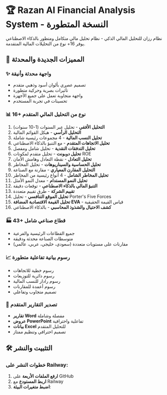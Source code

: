 # 🏆 Razan AI Financial Analysis System - النسخة المتطورة

نظام رزان للتحليل المالي الذكي - نظام تحليل مالي متكامل ومتطور بالذكاء الاصطناعي يوفر 16+ نوع من التحليلات المالية المتقدمة.

## 🚀 المميزات الجديدة والمحدثة

### ✨ **واجهة محدثة وأنيقة**
- تصميم عصري بألوان أسود وذهبي متقدم
- تأثيرات بصرية وحركية متطورة
- واجهة متجاوبة تعمل على جميع الأجهزة
- تحسينات في تجربة المستخدم

### 📊 **16+ نوع من التحليل المالي المتقدم**
1. **التحليل الأفقي** - تحليل عبر السنوات (1-10 سنوات)
2. **التحليل الرأسي** - هيكل القوائم المالية
3. **تحليل النسب المالية** - 4 مجموعات رئيسية شاملة
4. **تحليل الاتجاهات المتقدم** - مع التنبؤ بالذكاء الاصطناعي
5. **تحليل التدفقات النقدية** - تحليل شامل ومفصل
6. **تحليل دوبونت** - تحليل متقدم لمكونات ROE
7. **تحليل التعادل** - نقطة التعادل وهامش الأمان
8. **تحليل الحساسية والسيناريوهات** - تحليل المخاطر
9. **التحليل المقارن المعياري** - مقارنة مع الصناعة
10. **تحليل المخاطر الشامل** - 4 أنواع رئيسية من المخاطر
11. **تحليل النمو المستدام** - معدل النمو الأمثل
12. **التنبؤ المالي بالذكاء الاصطناعي** - توقعات دقيقة
13. **تقييم الشركة** - طرق تقييم متعددة
14. **تحليل الموقع التنافسي** - تحليل Porter's Five Forces
15. **تحليل القيمة الاقتصادية المضافة EVA** - قياس القيمة الحقيقية
16. **كشف الاحتيال والشذوذ المحاسبي** - بالذكاء الاصطناعي

### 🏭 **43+ قطاع صناعي شامل**
- جميع القطاعات الرئيسية والفرعية
- متوسطات الصناعة محدثة ودقيقة
- مقارنات على مستويات متعددة (سعودي، خليجي، عربي، عالمي)

### 📈 **رسوم بيانية تفاعلية متطورة**
- رسوم خطية للاتجاهات
- رسوم دائرية للتوزيعات
- رسوم رادار للنسب المالية
- رسوم أعمدة للمقارنات
- تصميم متجاوب وتفاعلي

### 📄 **تصدير التقارير المتقدم**
- **تقارير Word** مفصلة وشاملة
- **عروض PowerPoint** تفاعلية واحترافية
- **بيانات Excel** للتحليل المتقدم
- تصميم احترافي وتنظيم ممتاز

## 🛠️ **التثبيت والنشر**

### خطوات النشر على Railway:
1. **ارفع الملفات الأربعة** على GitHub
2. **اربط المستودع** مع Railway
3. **اضبط متغيرات البيئة**:
